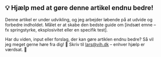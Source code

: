 ## 💡 Hjælp med at gøre denne artikel endnu bedre!

Denne artikel er under udvikling, og jeg arbejder løbende på at udvide og forbedre indholdet. Målet er at skabe den bedste guide om [indsæt emne – fx springstyrke, eksplosivitet eller en specifik test].

Har du viden, input eller forslag, der kan gøre artiklen endnu bedre? Så vil jeg meget gerne høre fra dig! 📩 Skriv til lars@vih.dk – enhver hjælp er værdsat. 🙌